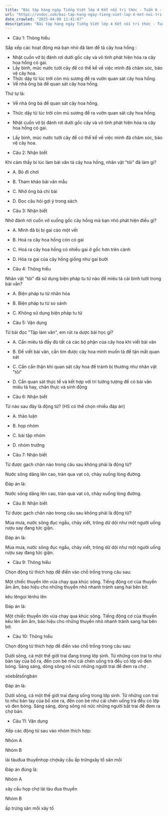 ```yaml
---
title: "Bài tập hàng ngày Tiếng Việt lớp 4 Kết nối tri thức - Tuần 6 - Thứ 3 gồm các câu hỏi tổng hợp nội dung Đọc hiểu văn bản và Luyện từ và câu được học ở Tuần 6 trong chương trình Tiếng Việt lớp 4 Tập 1 Kết nối tri thức."
url: "https://vndoc.com/bai-tap-hang-ngay-tieng-viet-lop-4-ket-noi-tri-thuc-tuan-6-thu-3-327798"
date_crawled: "2025-04-09 11:41:07"
description: "Bài tập hàng ngày Tiếng Việt lớp 4 Kết nối tri thức - Tuần 6 - Thứ 3 gồm các câu hỏi tổng hợp nội dung Đọc hiểu văn bản và Luyện từ và câu được học ở Tuần 6 trong chương trình Tiếng Việt lớp 4 Tập 1 Kết nối tri thức."
---
```


* Câu 1:  Thông hiểu

Sắp xếp các hoạt động mà bạn nhỏ đã làm để tả cây hoa hồng :

  * Nhặt cuốn vở bị đánh rơi dưới gốc cây và vô tình phát hiện hóa ra cây hoa hồng có gai.
  * Lấy bình, múc nước tưới cây để có thể kể về việc mình đã chăm sóc, bảo vệ cây hoa.
  * Thức dậy từ lúc trời còn mù sương để ra vườn quan sát cây hoa hồng.
  * Về nhà ông bà để quan sát cây hoa hồng.



Thứ tự là:

  * Về nhà ông bà để quan sát cây hoa hồng.
  * Thức dậy từ lúc trời còn mù sương để ra vườn quan sát cây hoa hồng.
  * Nhặt cuốn vở bị đánh rơi dưới gốc cây và vô tình phát hiện hóa ra cây hoa hồng có gai.
  * Lấy bình, múc nước tưới cây để có thể kể về việc mình đã chăm sóc, bảo vệ cây hoa.



* Câu 2:  Nhận biết

Khi cảm thấy bí lúc làm bài văn tả cây hoa hồng, nhân vật "tôi" đã làm gì?

  * A. Bỏ đi chơi 
  * B. Tham khảo bài văn mẫu 
  * C. Nhờ ông bà chỉ bài 
  * D. Đọc câu hỏi gợi ý trong sách 



* Câu 3:  Nhận biết

Nhờ đánh rơi cuốn vở xuống gốc cây hồng mà bạn nhỏ phát hiện điều gì?

  * A. Mình đã bị bị gai cào một vết 
  * B. Hoá ra cây hoa hồng còn có gai 
  * C. Hoá ra cây hoa hồng có nhiều gai ở gốc hơn trên cành 
  * D. Hóa ra gai của cây hồng giống như gai bưởi 



* Câu 4:  Thông hiểu

Nhân vật "tôi" đã sử dụng biện pháp tu từ nào để miêu tả cái bình tưới trong bài văn?

  * A. Biện pháp tu từ nhân hóa 
  * B. Biện pháp tu từ so sánh 
  * C. Không sử dụng biện pháp tu từ 



* Câu 5:  Vận dụng

Từ bài đọc "Tập làm văn", em rút ra dược bài học gì?

  * A. Cần miêu tả đầy đủ tất cả các bộ phận của cây hoa khi viết bài văn 
  * B. Để viết bài văn, cần tìm được cây hoa mình muốn tả để tận mắt quan sát 
  * C. Cần cẩn thận khi quan sát cây hoa để tránh bị thương như nhân vật "tôi" 
  * D. Cần quan sát thực tế và kết hợp với trí tưởng tượng để có bài văn miêu tả hay, chân thực và sinh động 



* Câu 6:  Nhận biết

Từ nào sau đây là động từ? (HS có thể chọn nhiều đáp án)

  * A. thảo luận 
  * B. họp nhóm 
  * C. bài tập nhóm 
  * D. nhóm trưởng 



* Câu 7:  Nhận biết

Từ được gạch chân nào trong câu sau không phải là động từ?

Nước sông dâng lên cao, tràn qua vạt cỏ, chảy xuống lòng đường.

Đáp án là:

Nước sông dâng lên cao, tràn qua vạt cỏ, chảy xuống lòng đường.

* Câu 8:  Nhận biết

Từ được gạch chân nào trong câu sau không phải là động từ?

Mùa mưa, nước sông đục ngầu, chảy xiết, trông dữ dội như một người uống rượu say đang tức giận.

Đáp án là:

Mùa mưa, nước sông đục ngầu, chảy xiết, trông dữ dội như một người uống rượu say đang tức giận.

* Câu 9:  Thông hiểu

Chọn động từ thích hợp để điền vào chỗ trống trong câu sau:

Một chiếc thuyền lớn vừa chạy qua khúc sông. Tiếng động cơ của thuyền  ầm ầm, báo hiệu cho những thuyền nhỏ nhanh tránh sang hai bên bờ.

kêu lêngọi lênhú lên

Đáp án là:

Một chiếc thuyền lớn vừa chạy qua khúc sông. Tiếng động cơ của thuyền kêu lên ầm ầm, báo hiệu cho những thuyền nhỏ nhanh tránh sang hai bên bờ.

* Câu 10:  Thông hiểu

Chọn động từ thích hợp để điền vào chỗ trống trong câu sau:

Dưới sông, cả một thế giới trai đang  trong lớp sình. Từ những con trai to như bàn tay của bố  ra, đến con bé như cái chén uống trà đều có lớp vỏ đen bóng. Sáng sáng, dòng sông nô nức những người  trai để đem ra chợ .

xòebắtsốngbán

Đáp án là:

Dưới sông, cả một thế giới trai đang sống trong lớp sình. Từ những con trai to như bàn tay của bố xòe ra, đến con bé như cái chén uống trà đều có lớp vỏ đen bóng. Sáng sáng, dòng sông nô nức những người bắt trai để đem ra chợ bán.

* Câu 11:  Vận dụng

Xếp các động từ sau vào nhóm thích hợp:

Nhóm A

Nhóm B

lái tàuđua thuyềnhọp chợxây cầu ấp trứngxây tổ săn mồi

Đáp án đúng là:

Nhóm A

xây cầu họp chợ lái tàu đua thuyền

Nhóm B

ấp trứng săn mồi xây tổ
